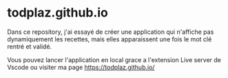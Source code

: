 # todplaz.github.io

Dans ce repository, j'ai essayé de créer une application qui n'affiche pas dynamiquement 
les recettes, mais elles apparaissent une fois le mot clé rentré et validé.

Vous pouvez lancer l'application en local grace a l'extension Live server de Vscode ou visiter ma page https://todplaz.github.io/
